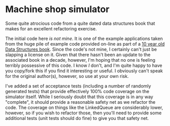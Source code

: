 Machine shop simulator
======================

Some quite atrocious code from a quite dated data structures book that makes for an excellent refactoring exercise.

The initial code here _is not mine_. It is one of the example applications taken from the huge pile of example code provided on-line as part of a [10 year old Data Structures book](http://www.cise.ufl.edu/~sahni/dsaaj/). Since the code's not mine, I certainly can't just be slapping a license on it. Given that there hasn't been an update to the associated book in a decade, however, I'm hoping that no one is feeling terribly possessive of this code. I know _I_ don't, and I'm quite happy to have you copy/fork this if you find it interesting or useful. I obviously can't speak for the original author(s), however, so use at your own risk.

I've added a set of acceptance tests (including a number of randomly generated tests) that provide effectively 100% code coverage on the simulator itself. While I seriously doubt that this coverage is in any way "complete", it should provide a reasonable safety net as we refactor the code. The coverage on things like the LinkedQueue are considerably lower, however, so if you wish to refactor those, then you'll need to provide some additional tests (unit tests should do fine) to give you that safety net.
